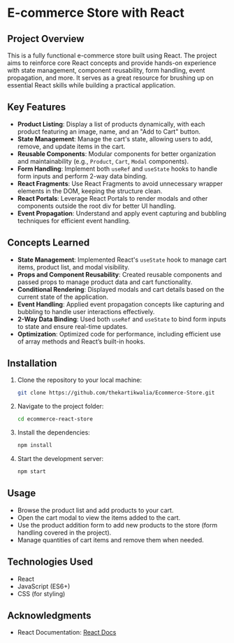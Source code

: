 # E-commerce Store with React

## Project Overview
This is a fully functional e-commerce store built using React. The project aims to reinforce core React concepts and provide hands-on experience with state management, component reusability, form handling, event propagation, and more. It serves as a great resource for brushing up on essential React skills while building a practical application.

## Key Features
- **Product Listing**: Display a list of products dynamically, with each product featuring an image, name, and an "Add to Cart" button.
- **State Management**: Manage the cart's state, allowing users to add, remove, and update items in the cart.
- **Reusable Components**: Modular components for better organization and maintainability (e.g., `Product`, `Cart`, `Modal` components).
- **Form Handling**: Implement both `useRef` and `useState` hooks to handle form inputs and perform 2-way data binding.
- **React Fragments**: Use React Fragments to avoid unnecessary wrapper elements in the DOM, keeping the structure clean.
- **React Portals**: Leverage React Portals to render modals and other components outside the root div for better UI handling.
- **Event Propagation**: Understand and apply event capturing and bubbling techniques for efficient event handling.

## Concepts Learned
- **State Management**: Implemented React's `useState` hook to manage cart items, product list, and modal visibility.
- **Props and Component Reusability**: Created reusable components and passed props to manage product data and cart functionality.
- **Conditional Rendering**: Displayed modals and cart details based on the current state of the application.
- **Event Handling**: Applied event propagation concepts like capturing and bubbling to handle user interactions effectively.
- **2-Way Data Binding**: Used both `useRef` and `useState` to bind form inputs to state and ensure real-time updates.
- **Optimization**: Optimized code for performance, including efficient use of array methods and React’s built-in hooks.

## Installation

1. Clone the repository to your local machine:
   ```bash
   git clone https://github.com/thekartikwalia/Ecommerce-Store.git
2. Navigate to the project folder:
    ```bash
    cd ecommerce-react-store
3. Install the dependencies:
    ```bash
    npm install
4. Start the development server:
    ```bash
    npm start
## Usage
- Browse the product list and add products to your cart.
- Open the cart modal to view the items added to the cart.
- Use the product addition form to add new products to the store (form handling covered in the project).
- Manage quantities of cart items and remove them when needed.

## Technologies Used
- React
- JavaScript (ES6+)
- CSS (for styling)

## Acknowledgments
- React Documentation: [React Docs](https://react.dev/)